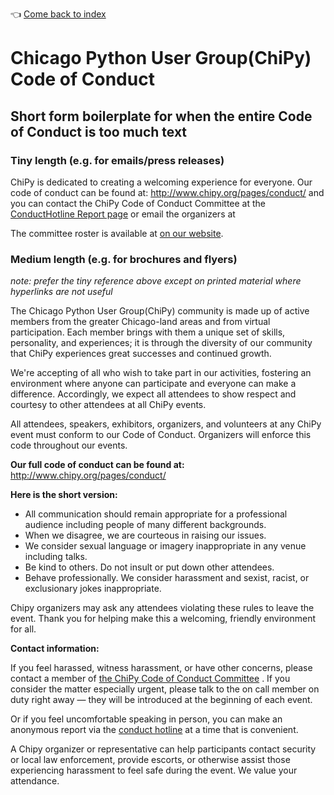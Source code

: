 :point_left: [Come back to index](README.md)

# Chicago Python User Group(ChiPy) Code of Conduct

## Short form boilerplate for when the entire Code of Conduct is too much text

### Tiny length (e.g. for emails/press releases)

ChiPy is dedicated to creating a welcoming experience for everyone.
Our code of conduct can be found at: http://www.chipy.org/pages/conduct/
and you can contact the ChiPy Code of Conduct Committee at the [ConductHotline
Report page][conduct hotline] or email the organizers at

The committee roster is available at [on our website][roster].

### Medium length (e.g. for brochures and flyers)

*note: prefer the tiny reference above except on printed material where
 hyperlinks are not useful*

The Chicago Python User Group(ChiPy) community is made up of active members
from the greater Chicago-land areas and from virtual participation. Each member
brings with them a unique set of skills, personality, and experiences; it is
through the diversity of our community that ChiPy experiences great successes
and continued growth.

We're accepting of all who wish to take part in our activities, fostering an
environment where anyone can participate and everyone can make a difference.
Accordingly, we expect all attendees to show respect and courtesy to other
attendees at all ChiPy events.

All attendees, speakers, exhibitors, organizers, and volunteers at any
ChiPy event must conform to our Code of Conduct. Organizers will enforce
this code throughout our events.

**Our full code of conduct can be found at:**
http://www.chipy.org/pages/conduct/

**Here is the short version:**

- All communication should remain appropriate for a professional audience
  including people of many different backgrounds.
- When we disagree, we are courteous in raising our issues.
- We consider sexual language or imagery inappropriate in any venue
  including talks.
- Be kind to others. Do not insult or put down other attendees.
- Behave professionally. We consider harassment and sexist, racist,
  or exclusionary jokes inappropriate.

Chipy organizers may ask any attendees violating these rules to leave the event.
Thank you for helping make this a welcoming, friendly environment for all.

**Contact information:**

If you feel harassed, witness harassment, or have other concerns,
please contact a member of [the ChiPy Code of Conduct Committee][roster]
.  If you consider the matter especially urgent, please talk to the on call
member on duty right away — they will be introduced at the beginning of each
event.

Or if you feel uncomfortable speaking in person, you can make an
anonymous report via the [conduct hotline] at a time that is convenient.

A Chipy organizer or representative can help participants contact security
or local law enforcement, provide escorts, or otherwise assist those
experiencing harassment to feel safe during the event.
We value your attendance.

[conduct hotline]: https://conducthotline.com/e/chipy
[roster]: http://www.chipy.org/pages/conduct-on-call/
